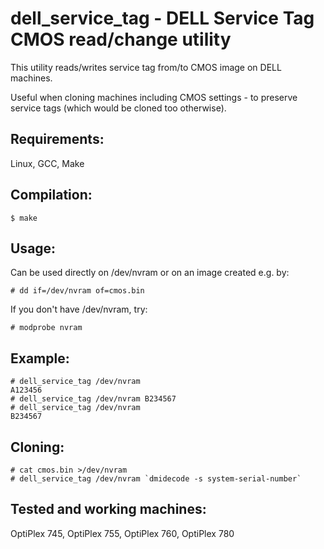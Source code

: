 dell_service_tag - DELL Service Tag CMOS read/change utility
============================================================
This utility reads/writes service tag from/to CMOS image on DELL machines.

Useful when cloning machines including CMOS settings - to preserve service
tags (which would be cloned too otherwise).

Requirements:
-------------
Linux, GCC, Make

Compilation:
------------
    $ make

Usage:
------
Can be used directly on /dev/nvram or on an image created e.g. by:

    # dd if=/dev/nvram of=cmos.bin

If you don't have /dev/nvram, try:

    # modprobe nvram

Example:
--------
    # dell_service_tag /dev/nvram
    A123456
    # dell_service_tag /dev/nvram B234567
    # dell_service_tag /dev/nvram
    B234567

Cloning:
--------
    # cat cmos.bin >/dev/nvram
    # dell_service_tag /dev/nvram `dmidecode -s system-serial-number`

Tested and working machines:
----------------------------
OptiPlex 745, OptiPlex 755, OptiPlex 760, OptiPlex 780

